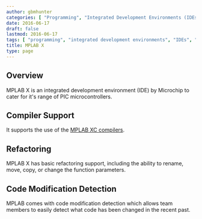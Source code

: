 ```yaml
---
author: gbmhunter
categories: [ "Programming", "Integrated Development Environments (IDEs)" ]
date: 2016-06-17
draft: false
lastmod: 2016-06-17
tags: [ "programming", "integrated development environments", "IDEs", "MPLAB X" ]
title: MPLAB X
type: page
---
```


## Overview

MPLAB X is an integrated development environment (IDE) by Microchip to cater for it's range of PIC microcontrollers.

## Compiler Support

It supports the use of the [MPLAB XC compilers](/programming/compilers/mplab-xc-compilers).

## Refactoring

MPLAB X has basic refactoring support, including the ability to rename, move, copy, or change the function parameters.

## Code Modification Detection

MPLAB comes with code modification detection which allows team members to easily detect what code has been changed in the recent past.
